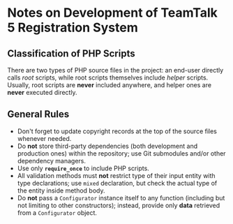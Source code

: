 # Notes on Development of TeamTalk 5 Registration System

## Classification of PHP Scripts

There are two types of PHP source files in the project: an end-user directly calls _root_ scripts, while root scripts
themselves include _helper_ scripts. Usually, root scripts are **never** included anywhere, and helper ones are
**never** executed directly.

## General Rules

-   Don't forget to update copyright records at the top of the source files whenever needed.
-   Do **not** store third-party dependencies (both development and production ones) within the repository; use Git
    submodules and/or other dependency managers.
-   Use only **`require_once`** to include PHP scripts.
-   All validation methods must **not** restrict type of their input entity with type declarations; use `mixed`
    declaration, but check the actual type of the entity inside method body.
-   Do **not** pass a `Configurator` instance itself to any function (including but not limiting to other constructors);
    instead, provide only **data** retrieved from a `Configurator` object.
